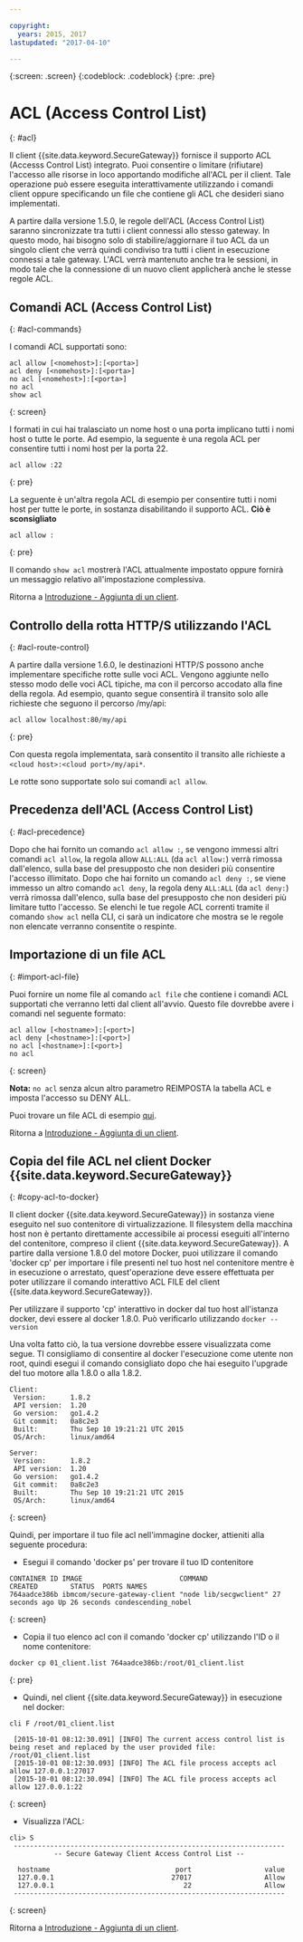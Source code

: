 ```yaml
---

copyright:
  years: 2015, 2017
lastupdated: "2017-04-10"

---
```

{:screen: .screen}
{:codeblock: .codeblock}
{:pre: .pre}

# ACL (Access Control List)
{: #acl}

Il client {{site.data.keyword.SecureGateway}} fornisce il supporto ACL (Accesss Control List) integrato. Puoi consentire o limitare (rifiutare) l'accesso alle risorse in loco apportando modifiche all'ACL per il client.  Tale operazione può essere eseguita interattivamente utilizzando i comandi client oppure specificando un file che contiene gli ACL che desideri siano implementati.

A partire dalla versione 1.5.0, le regole dell'ACL (Access Control List) saranno sincronizzate tra tutti i client connessi allo stesso gateway.  In questo modo, hai bisogno solo di stabilire/aggiornare il tuo ACL da un singolo client che verrà quindi condiviso tra tutti i client in esecuzione connessi a tale gateway.  L'ACL verrà
mantenuto anche tra le sessioni, in modo tale che la connessione di un nuovo client applicherà anche le stesse
regole ACL.

## Comandi ACL (Access Control List)
{: #acl-commands}

I comandi ACL supportati sono:

```
acl allow [<nomehost>]:[<porta>]
acl deny [<nomehost>]:[<porta>]
no acl [<nomehost>]:[<porta>]
no acl
show acl
```
{: screen}

I formati in cui hai tralasciato un nome host o una porta implicano tutti i nomi host o tutte le porte.  Ad esempio, la seguente è una regola ACL per consentire tutti i nomi host per la porta 22.

```
acl allow :22
```
{: pre}

La seguente è un'altra regola ACL di esempio per consentire tutti i nomi host per tutte le porte, in sostanza disabilitando il supporto ACL. <b>Ciò è sconsigliato</b>

```
acl allow :
```
{: pre}

Il comando `show acl` mostrerà l'ACL attualmente impostato oppure fornirà un messaggio relativo all'impostazione complessiva.

Ritorna a [Introduzione - Aggiunta di un client](/docs/services/SecureGateway?topic=securegateway-add-client).

## Controllo della rotta HTTP/S utilizzando l'ACL
{: #acl-route-control}

A partire dalla versione 1.6.0, le destinazioni HTTP/S possono anche implementare specifiche rotte sulle voci ACL.  Vengono aggiunte nello stesso modo delle voci ACL tipiche, ma con il percorso accodato alla fine della regola. Ad esempio, quanto segue consentirà il transito solo alle richieste che seguono il percorso /my/api:

```
acl allow localhost:80/my/api
```
{: pre}

Con questa regola implementata, sarà consentito il transito alle richieste a `<cloud host>:<cloud port>/my/api*`.

Le rotte sono supportate solo sui comandi `acl allow`.

## Precedenza dell'ACL (Access Control List)
{: #acl-precedence}

Dopo che hai fornito un comando `acl allow :`, se vengono immessi altri comandi `acl
allow`, la regola allow `ALL:ALL` (da `acl
allow:`) verrà rimossa dall'elenco, sulla base del presupposto che non desideri più consentire l'accesso
illimitato.  Dopo che hai fornito un comando `acl deny :`, se viene immesso un altro comando `acl deny`,
la regola deny `ALL:ALL` (da `acl deny:`) verrà
rimossa dall'elenco, sulla base del presupposto che non desideri più limitare tutto l'accesso.  Se
elenchi le tue regole ACL correnti tramite il comando `show acl` nella CLI, ci sarà
un indicatore che mostra se le regole non elencate verranno consentite o respinte.

## Importazione di un file ACL
{: #import-acl-file}

Puoi fornire un nome file al comando `acl file` che contiene i comandi ACL supportati che verranno letti dal client all'avvio. Questo file dovrebbe avere i comandi nel seguente formato:

```
acl allow [<hostname>]:[<port>]
acl deny [<hostname>]:[<port>]
no acl [<hostname>]:[<port>]
no acl
```
{: screen}

<b>Nota:</b> `no acl` senza alcun altro parametro REIMPOSTA la tabella ACL e imposta l'accesso su DENY ALL.

Puoi trovare un file ACL di esempio [qui](/docs/services/SecureGateway?topic=securegateway-acl-files).

Ritorna a [Introduzione - Aggiunta di un client](/docs/services/SecureGateway?topic=securegateway-add-client).

## Copia del file ACL nel client Docker {{site.data.keyword.SecureGateway}}
{: #copy-acl-to-docker}

Il client docker {{site.data.keyword.SecureGateway}} in sostanza viene eseguito nel suo contenitore di virtualizzazione.  Il filesystem della macchina host non è pertanto direttamente accessibile ai processi eseguiti all'interno del contenitore, compreso il client {{site.data.keyword.SecureGateway}}.  A partire dalla versione 1.8.0 del motore Docker, puoi utilizzare il comando 'docker cp' per importare i file presenti nel tuo host nel contenitore mentre è in esecuzione o arrestato, quest'operazione deve essere effettuata per poter utilizzare il comando interattivo ACL FILE del client {{site.data.keyword.SecureGateway}}.

Per utilizzare il supporto 'cp' interattivo in docker dal tuo host all'istanza docker, devi essere al docker 1.8.0. Può verificarlo utilizzando `docker --version`

Una volta fatto ciò, la tua versione dovrebbe essere visualizzata come segue. TI consigliamo di consentire al docker l'esecuzione come utente non root, quindi esegui il comando consigliato dopo che hai eseguito l'upgrade del tuo motore alla 1.8.0 o alla 1.8.2.

```
Client:
 Version:      1.8.2
 API version:  1.20
 Go version:   go1.4.2
 Git commit:   0a8c2e3
 Built:        Thu Sep 10 19:21:21 UTC 2015
 OS/Arch:      linux/amd64

Server:
 Version:      1.8.2
 API version:  1.20
 Go version:   go1.4.2
 Git commit:   0a8c2e3
 Built:        Thu Sep 10 19:21:21 UTC 2015
 OS/Arch:      linux/amd64
```
{: screen}

Quindi, per importare il tuo file acl nell'immagine docker, attieniti alla seguente procedura:

- Esegui il comando 'docker ps' per trovare il tuo ID contenitore

```
CONTAINER ID IMAGE                        COMMAND                CREATED        STATUS  PORTS NAMES
764aadce386b ibmcom/secure-gateway-client "node lib/secgwclient" 27 seconds ago Up 26 seconds condescending_nobel
```
{: screen}

- Copia il tuo elenco acl con il comando 'docker cp' utilizzando l'ID o il nome contenitore:

```
docker cp 01_client.list 764aadce386b:/root/01_client.list
```
{: pre}

- Quindi, nel client {{site.data.keyword.SecureGateway}} in esecuzione nel docker:

```
cli F /root/01_client.list

 [2015-10-01 08:12:30.091] [INFO] The current access control list is being reset and replaced by the user provided file: /root/01_client.list
 [2015-10-01 08:12:30.093] [INFO] The ACL file process accepts acl allow 127.0.0.1:27017
 [2015-10-01 08:12:30.094] [INFO] The ACL file process accepts acl allow 127.0.0.1:22
```
{: screen}

- Visualizza l'ACL:

```
cli> S
 -------------------------------------------------------------------
           -- Secure Gateway Client Access Control List --          

  hostname                               port                  value
  127.0.0.1                             27017                  Allow
  127.0.0.1                                22                  Allow
 -------------------------------------------------------------------
```
{: screen}

Ritorna a [Introduzione - Aggiunta di un client](/docs/services/SecureGateway?topic=securegateway-add-client).
